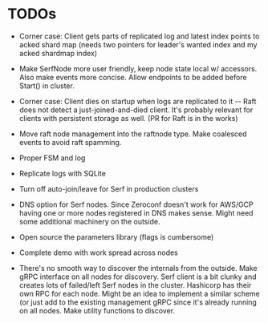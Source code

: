 # TODOs

* Corner case: Client gets parts of replicated log and latest index points to
  acked shard map (needs two pointers for leader's wanted index and my acked
  shardmap index)

* Make SerfNode more user friendly, keep node state local w/ accessors. Also
  make events more concise. Allow endpoints to be added before Start() in cluster.

* Corner case: Client dies on startup when logs are replicated to it -- Raft does not
  detect a just-joined-and-died client. It's probably relevant for clients with
  persistent storage as well. (PR for Raft is in the works)
* Move raft node management into the raftnode type. Make coalesced events to avoid
  raft spamming.
* Proper FSM and log
* Replicate logs with SQLite
* Turn off auto-join/leave for Serf in production clusters
* DNS option for Serf nodes. Since Zeroconf doesn't work for AWS/GCP
  having one or more nodes registered in DNS makes sense. Might need
  some additional machinery on the outside.
* Open source the parameters library (flags is cumbersome)
* Complete demo with work spread across nodes

* There's no smooth way to discover the internals from the outside. Make gRPC
  interface on all nodes for discovery. Serf client is a bit clunky and creates
  lots of failed/left Serf nodes in the cluster. Hashicorp has their own RPC
  for each node. Might be an idea to implement a similar scheme (or just add to
  the existing management gRPC since it's already running on all nodes. Make
  utility functions to discover.
